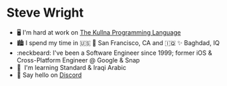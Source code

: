Steve Wright
=============================
*   🖥️ I'm hard at work on [The Kullna Programming Language](http://www.kullna.org)
*   🏙️ I spend my time in :us: :foggy: San Francisco, CA and :iraq: ✨ Baghdad, IQ
*   :neckbeard: I've been a Software Engineer since 1999; former iOS & Cross-Platform Engineer @ Google & Snap
*   🧠  I'm learning Standard & Iraqi Arabic
*   :wave: Say hello on [Discord](https://discord.com/users/stevenewright)
